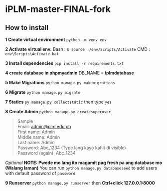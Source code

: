 # iPLM-master-FINAL-fork

## How to install

**1 Create virtual environment**
`python -m venv env`

**2 Activate virtual env.**
Bash : `$ source ./env/Scripts/Activate`
CMD : `env\Scripts\Activate.bat`

**3 Install dependencies**
`pip install -r requirements.txt`

**4 create database in phpmyadmin**
DB_NAME = **iplmdatabase**

**5 Make Migrations**
`python manage.py makemigrations`

**6 Migrate**
`python manage.py migrate`

**7 Statics**
`py manage.py collectstatic` then type `yes`

**8 Create Admin**
`python manage.py createsuperuser`

> Sample <br>
> Email: admin@plm.edu.ph <br>
> First name: Admin <br>
> Middle name: Admin <br>
> Last name: Admin <br>
> Password: Abc_1234 (Type lang kayo kahit di visible) <br>
> Password (again): Abc_1234 <br>

_Optional_
**NOTE: Pwede mo lang ito magamit pag fresh pa ang database mo (Walang laman)**
You can run `python manage.py databaseseed` to add users with default password of `password`

**9 Runserver**
`python manage.py runserver` then **Ctrl+click 127.0.0.1:8000**
